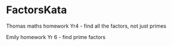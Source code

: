# FactorsKata

Thomas maths homework Yr4 - find all the factors, not just primes

Emily homework Yr 6 - find prime factors
